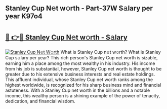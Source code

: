 ## Stanley Cup N𝚎t w𝚘rth - Part-37W S𝚊lary per year K97o4

# <h2><a href="http://gc2g0f.nevu.top/?p=Stanley+Cup">🔗 👉🔴 Stanley Cup N𝚎t w𝚘rth - S𝚊lary</a></h2>

[![Stanley Cup N𝚎t W𝚘rth](https://i.imgur.com/Oavwk0R.jpeg)](http://gc2g0f.nevu.top/?p=Stanley+Cup)
What is Stanley Cup n𝚎t w𝚘rth? What is Stanley Cup s𝚊lary per year?
This rich person's Stanley Cup net worth is sizable, earning him a place among the most wealthy in his industry. His income from his job is substantial, however, Stanley Cup net worth is thought to be greater due to his extensive business interests and real estate holdings. This affluent individual, whose Stanley Cup net worth ranks among the highest worldwide, is recognized for his sharp business mind and financial astuteness. With a Stanley Cup net worth in the billions and a notable income, this wealthy person is a shining example of the power of tenacity, dedication, and financial wisdom.
